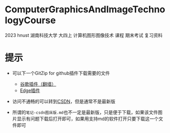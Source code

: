 # ComputerGraphicsAndImageTechnologyCourse
2023 hnust 湖南科技大学 大四上 计算机图形图像技术 课程 期末考试 复习资料

# 提示

* 可以下一个GitZip for github插件下载需要的文件

  * [谷歌插件（翻墙）](https://chrome.google.com/webstore/detail/gitzip-for-github/ffabmkklhbepgcgfonabamgnfafbdlkn?hl=zh-CN)
  * [Edge插件](https://microsoftedge.microsoft.com/addons/detail/gitzip-for-github/nlgkiabjnbdndgblhcaobimbpifcdkjj?hl=zh-CN)
  
* 访问不通畅的可以转到[CSDN](http://t.csdn.cn/Pxw5A)，但是通常不是最新版

* 所谓的`笔记-csdn图床版.md`也不一定是最新版，只是便于下载，如果该文件图片显示有问题下载后打开即可，如果用支持md的软件打开只要下载这一个文件即可
